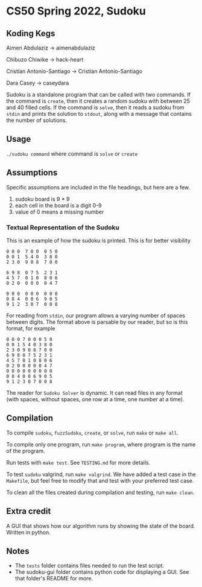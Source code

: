 # CS50 Spring 2022, Sudoku

## Koding Kegs
Aimen Abdulaziz -> aimenabdulaziz

Chibuzo Chiwike -> hack-heart

Cristian Antonio-Santiago -> Cristian Antonio-Santiago

Dara Casey -> caseydara

Sudoku is a standalone program that can be called with two commands. If the command is `create`, then it creates a random sudoku with between 25 and 40 filled cells. If the command is `solve`, then it reads a sudoku from `stdin` and prints the solution to `stdout`, along with a message that contains the number of solutions.

## Usage
`./sudoku command` where command is `solve` or `create`

## Assumptions
Specific assumptions are included in the file headings, but here are a few.
1. sudoku board is 9 * 9
2. each cell in the board is a digit 0-9
3. value of 0 means a missing number

### Textual Representation of the Sudoku
This is an example of how the sudoku is printed. This is for better visibility
```
0 0 0  7 0 0  0 5 0  
0 0 1  5 4 0  3 8 0  
2 3 0  9 0 8  7 0 0  

6 9 8  0 7 5  2 3 1  
4 5 7  0 1 0  8 0 6  
0 2 0  0 0 0  0 4 7  

0 0 0  0 0 0  0 0 0  
0 8 4  0 0 6  9 0 5  
9 1 2  3 0 7  0 0 8  
```

For reading from `stdin`, our program allows a varying number of spaces between digits. The format above is parsable by our reader, but so is this format, for example
```
0 0 0 7 0 0 0 5 0  
0 0 1 5 4 0 3 8 0  
2 3 0 9 0 8 7 0 0  
6 9 8 0 7 5 2 3 1  
4 5 7 0 1 0 8 0 6  
0 2 0 0 0 0 0 4 7  
0 0 0 0 0 0 0 0 0  
0 8 4 0 0 6 9 0 5  
9 1 2 3 0 7 0 0 8 
```

The reader for `Sudoku Solver` is dynamic. It can read files in any format (with spaces, without spaces, one row at a time, one number at a time).


## Compilation
To compile `sudoku`, `fuzzSudoku`, `create`, or `solve`, run `make` or `make all`.

To compile only one program, run `make program`, where program is the name of the program.

Run tests with `make test`. See `TESTING.md` for more details.

To test `sudoku` valgrind, run `make valgrind`. We have added a test case in the `Makefile`, but feel free to modify that and test with your preferred test case.

To clean all the files created during compilation and testing, run `make clean`.

## Extra credit
A GUI that shows how our algorithm runs by showing the state of the board. Written in python.

## Notes
- The `tests` folder contains files needed to run the test script.
- The sudoku-gui folder contains python code for displaying a GUI. See that folder's README for more.

